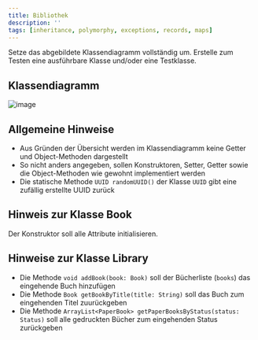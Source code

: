 ```yaml
---
title: Bibliothek
description: ''
tags: [inheritance, polymorphy, exceptions, records, maps]
---
```


Setze das abgebildete Klassendiagramm vollständig um. Erstelle zum Testen eine ausführbare Klasse und/oder eine Testklasse.

## Klassendiagramm
![image](https://user-images.githubusercontent.com/47243617/209169836-15f70d65-2514-439a-bc4a-7321f08121a6.png)

## Allgemeine Hinweise
- Aus Gründen der Übersicht werden im Klassendiagramm keine Getter und Object-Methoden dargestellt
- So nicht anders angegeben, sollen Konstruktoren, Setter, Getter sowie die Object-Methoden wie gewohnt implementiert werden
- Die statische Methode `UUID randomUUID()` der Klasse `UUID` gibt eine zufällig erstellte UUID zurück

## Hinweis zur Klasse Book
Der Konstruktor soll alle Attribute initialisieren.

## Hinweise zur Klasse Library
- Die Methode `void addBook(book: Book)` soll der Bücherliste (`books`) das eingehende Buch hinzufügen
- Die Methode `Book getBookByTitle(title: String)` soll das Buch zum eingehenden Titel zuurückgeben
- Die Methode `ArrayList<PaperBook> getPaperBooksByStatus(status: Status)` soll alle gedruckten Bücher zum eingehenden Status zurückgeben
